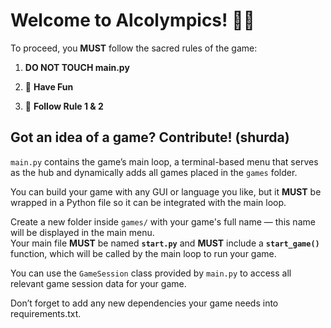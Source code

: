 # Welcome to Alcolympics! 🍻🏅

To proceed, you **MUST** follow the sacred rules of the game:

1. **DO NOT TOUCH main.py**

2. 🎉 **Have Fun**

3. 🔁 **Follow Rule 1 & 2**

## Got an idea of a game? Contribute! (shurda)

`main.py` contains the game’s main loop, a terminal-based menu that serves as the hub and dynamically adds all games placed in the `games` folder.

You can build your game with any GUI or language you like, but it **MUST** be wrapped in a Python file so it can be integrated with the main loop.

Create a new folder inside `games/` with your game's full name — this name will be displayed in the main menu.  
Your main file **MUST** be named **`start.py`** and **MUST** include a **`start_game()`** function, which will be called by the main loop to run your game.

You can use the `GameSession` class provided by `main.py` to access all relevant game session data for your game.

Don’t forget to add any new dependencies your game needs into requirements.txt.
